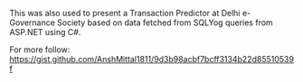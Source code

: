 
This was also used to present a Transaction Predictor at Delhi e-Governance Society based on data fetched from SQLYog queries from ASP.NET using C#. 

For more follow: https://gist.github.com/AnshMittal1811/9d3b98acbf7bcff3134b22d85510539f
